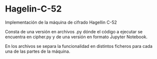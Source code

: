 # Hagelin-C-52

Implementación de la máquina de cifrado Hagellin C-52

Consta de una versión en archivos .py dónde el código a ejecutar se encuentra en cipher.py y de una versión en formato Jupyter Notebook.

En los archivos se separa la funcionalidad en distintos ficheros para cada una de las partes de la máquina. 
